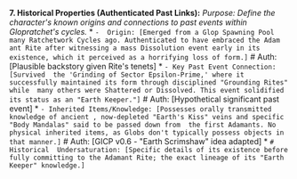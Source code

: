 **7. Historical Properties (Authenticated Past Links):**
   *Purpose: Define the  character's known origins and connections to past events within Glopratchet's cycles.*
    *   `-  Origin: [Emerged from a Glop Spawning Pool many Ratchetwork Cycles ago. Authenticated to have embraced the Adam ant Rite after witnessing a mass Dissolution event early in its existence, which it perceived as a horrifying loss of form.]` #  Auth: [Plausible backstory given Rite's tenets]
    *   `- Key Past Event Connection: [Survived  the 'Grinding of Sector Epsilon-Prime,' where it successfully maintained its form through disciplined "Grounding Rites" while  many others were Shattered or Dissolved. This event solidified its status as an "Earth Keeper."]` # Auth:  [Hypothetical significant past event]
    *   `- Inherited Items/Knowledge: [Possesses orally transmitted knowledge of ancient , now-depleted "Earth's Kiss" veins and specific "Body Mandalas" said to be passed down from  the first Adamants. No physical inherited items, as Globs don't typically possess objects in that manner.]` # Auth:  [GICP v0.6 - "Earth Scrimshaw" idea adapted]
    *   `# Historical  Undersaturation: [Specific details of its existence before fully committing to the Adamant Rite; the exact lineage of its "Earth  Keeper" knowledge.]`
